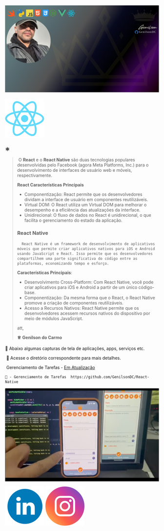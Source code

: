 ![GenilsonDC Banner](Documentation/GitGenilsonDC.png)

####  ![ App Logo](Documentation/react.png)       



###     ⚛️  

>  ​	 O **React** e o **React Native** são duas tecnologias populares desenvolvidas pelo Facebook (agora Meta Platforms, Inc.) para o desenvolvimento de interfaces de usuário web e móveis, respectivamente.  
>
>  **React Características Principais**
>
>  - Componentização: React permite que os desenvolvedores dividam a interface de usuário em componentes reutilizáveis.
>  - Virtual DOM: O React utiliza um Virtual DOM para melhorar o desempenho e a eficiência das atualizações da interface.
>  - Unidirecional: O fluxo de dados no React é unidirecional, o que facilita o gerenciamento do estado da aplicação.
>
>  ### React Native
>
>   	React Native é um framework de desenvolvimento de aplicativos móveis que permite criar aplicativos nativos para iOS e Android usando JavaScript e React. Isso permite que os desenvolvedores compartilhem uma parte significativa do código entre as plataformas, economizando tempo e esforço.
>
>  **Características Principais**:
>
>  - Desenvolvimento Cross-Platform: Com React Native, você pode criar aplicativos para iOS e Android a partir de um único código-base.
>  - Componentização: Da mesma forma que o React, o React Native promove a criação de componentes reutilizáveis.
>  - Acesso a Recursos Nativos: React Native permite que os desenvolvedores acessem recursos nativos do dispositivo por meio de módulos JavaScript.
>
>  att,
>
>  **♕** **Genilson do Carmo**

####  

🔵 Abaixo algumas capturas de tela de aplicações, apps, serviços etc.

​	🔎 Acesse o diretório correspondente para mais detalhes.

​			Gerenciamento de Tarefas -  [Em Atualização](https://github.com/GenilsonDC/React-Native)  

	📆 - Gerenciamento de Tarefas  https://github.com/GenilsonDC/React-Native



 ![cap](Documentation/img1.png)

 

 



[![linkedin](Documentation/linkedin_icon.png)](https://www.linkedin.com/in/genilson-do-carmo-8a42b89a/)             [![instagrm](Documentation/instag.png)](https://www.instagram.com/genilson_carmo/) 
